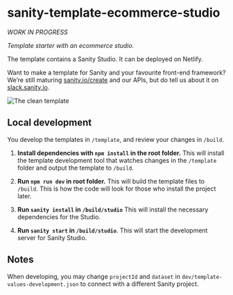 # sanity-template-ecommerce-studio

_WORK IN PROGRESS_

_Template starter with an ecommerce studio._

The template contains a Sanity Studio. It can be deployed on Netlify.

Want to make a template for Sanity and your favourite front-end framework? We’re still maturing [sanity.io/create](https://sanity.io/create) and our APIs, but do tell us about it on [slack.sanity.io](https://slack.sanity.io).

![The clean template](https://github.com/sanity-io/sanity-template-clean/blob/master/assets/frontend.jpg?raw=true)

## Local development

You develop the templates in `/template`, and review your changes in `/build`.

1. **Install dependencies with `npm install` in the root folder.** This will install the template development tool that watches changes in the `/template` folder and output the template to `/build`.

2. **Run `npm run dev` in root folder.** This will build the template files to `/build`. This is how the code will look for those who install the project later.

3. **Run `sanity install` in `/build/studio`** This will install the necessary dependencies for the Studio.

4. **Run `sanity start` in `/build/studio`**. This will start the development server for Sanity Studio.

## Notes

When developing, you may change `projectId` and `dataset` in `dev/template-values-development.json` to connect with a different Sanity project.
